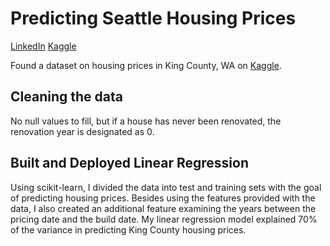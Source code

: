 # **Predicting Seattle Housing Prices**

[LinkedIn](https://www.linkedin.com/in/douglas-pizac-ms/)
[Kaggle](https://www.kaggle.com/pizacd)

Found a dataset on housing prices in King County, WA on [Kaggle](https://www.kaggle.com/harlfoxem/housesalesprediction).

## Cleaning the data

No null values to fill, but if a house has never been renovated, the renovation year is designated as 0. 

## Built and Deployed Linear Regression 

Using scikit-learn, I divided the data into test and training sets with the goal of predicting housing prices. Besides using the features provided with the data, I also created an additional feature examining the years between the pricing date and the build date. My linear regression model explained 70% of the variance in predicting King County housing prices.